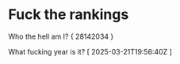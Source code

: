 # Fuck the rankings

Who the hell am I?
{ 28142034 }

What fucking year is it?
[ 2025-03-21T19:56:40Z ]
